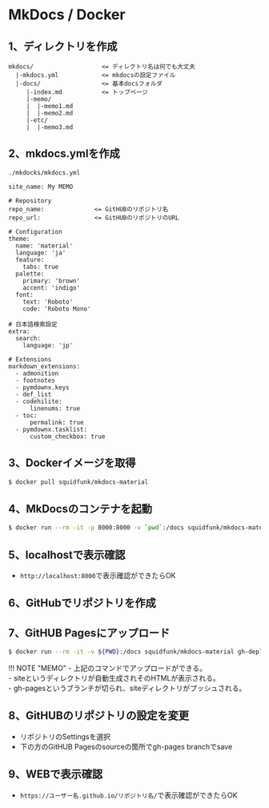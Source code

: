 # MkDocs / Docker

## 1、ディレクトリを作成
``` Directory
mkdocs/                   <= ディレクトリ名は何でも大丈夫
  |-mkdocs.yml            <= mkdocsの設定ファイル
  |-docs/                 <= 基本docsフォルダ
     |-index.md           <= トップページ
     |-memo/
     |  |-memo1.md
     |  |-memo2.md
     |-etc/
     |  |-memo3.md
```

## 2、mkdocs.ymlを作成
`./mkdocks/mkdocs.yml`  
``` file
site_name: My MEMO

# Repository
repo_name:              <= GitHUBのリポジトリ名
repo_url:               <= GitHUBのリポジトリのURL

# Configuration
theme:
  name: 'material'
  language: 'ja'
  feature:
    tabs: true
  palette:
    primary: 'brown'
    accent: 'indigo'
  font:
    text: 'Roboto'
    code: 'Roboto Mono'

# 日本語検索設定
extra:
  search:
    language: 'jp'

# Extensions
markdown_extensions:
  - admonition
  - footnotes
  - pymdownx.keys
  - def_list
  - codehilite:
      linenums: true
  - toc:
      permalink: true
  - pymdownx.tasklist:
      custom_checkbox: true
```

## 3、Dockerイメージを取得
``` bash
$ docker pull squidfunk/mkdocs-material
```

## 4、MkDocsのコンテナを起動
``` bash
$ docker run --rm -it -p 8000:8000 -v `pwd`:/docs squidfunk/mkdocs-material
```

## 5、localhostで表示確認
- `http://localhost:8000`で表示確認ができたらOK

## 6、GitHubでリポジトリを作成

## 7、GitHUB Pagesにアップロード

``` bash
$ docker run --rm -it -v ${PWD}:/docs squidfunk/mkdocs-material gh-deploy
```

!!! NOTE "MEMO"
    - 上記のコマンドでアップロードができる。  
    - siteというディレクトリが自動生成されそのHTMLが表示される。  
    - gh-pagesというブランチが切られ、siteディレクトリがプッシュされる。  

## 8、GitHUBのリポジトリの設定を変更
- リポジトリのSettingsを選択
- 下の方のGitHUB Pagesのsourceの箇所でgh-pages branchでsave  

## 9、WEBで表示確認
- `https://ユーザー名.github.io/リポジトリ名/`で表示確認ができたらOK  
